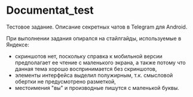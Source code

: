 # Documentat_test
Тестовое задание. Описание секретных чатов в Telegram для Android.

При выполнении задания опирался на стайлгайды, используемые в Яндексе:
* скриншотов нет, поскольку справка к мобильной версии предполагает ее чтение с маленького экрана, а также потому что данная тема хорошо воспринимается без скриншотов,
* элементы интерфейса выделил полужирным, т.к. смысловой обертки не предусмотрено разметкой,
* местоимения "вы" и производные пишутся с маленькой буквы.
